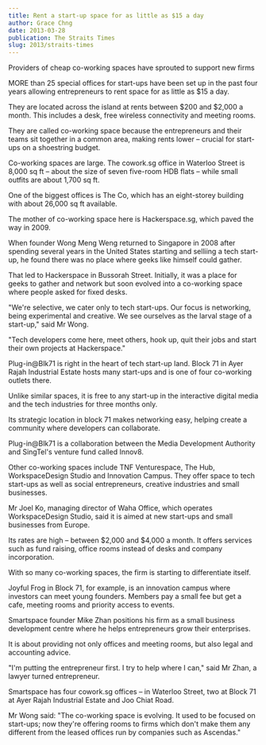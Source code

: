 ```yaml
---
title: Rent a start-up space for as little as $15 a day
author: Grace Chng
date: 2013-03-28
publication: The Straits Times
slug: 2013/straits-times
---
```


Providers of cheap co-working spaces have sprouted to support new firms

MORE than 25 special offices for start-ups have been set up in the past four years allowing entrepreneurs to rent space for as little as $15 a day.

They are located across the island at rents between $200 and $2,000 a month. This includes a desk, free wireless connectivity and meeting rooms.

They are called co-working space because the entrepreneurs and their teams sit together in a common area, making rents lower – crucial for start-ups on a shoestring budget.

Co-working spaces are large. The cowork.sg office in Waterloo Street is 8,000 sq ft – about the size of seven five-room HDB flats – while small outfits are about 1,700 sq ft.

One of the biggest offices is The Co, which has an eight-storey building with about 26,000 sq ft available.

The mother of co-working space here is Hackerspace.sg, which paved the way in 2009.

When founder Wong Meng Weng returned to Singapore in 2008 after spending several years in the United States starting and selliing a tech start-up, he found there was no place where geeks like himself could gather.

That led to Hackerspace in Bussorah Street. Initially, it was a place for geeks to gather and network but soon evolved into a co-working space where people asked for fixed desks.

"We're selective, we cater only to tech start-ups. Our focus is networking, being experimental and creative. We see ourselves as the larval stage of a start-up," said Mr Wong.

"Tech developers come here, meet others, hook up, quit their jobs and start their own projects at Hackerspace."

Plug-in@Blk71 is right in the heart of tech start-up land. Block 71 in Ayer Rajah Industrial Estate hosts many start-ups and is one of four co-working outlets there.

Unlike similar spaces, it is free to any start-up in the interactive digital media and the tech industries for three months only.

Its strategic location in block 71 makes networking easy, helping create a community where developers can collaborate.

Plug-in@Blk71 is a collaboration between the Media Development Authority and SingTel's venture fund called Innov8.

Other co-working spaces include TNF Venturespace, The Hub, WorkspaceDesign Studio and Innovation Campus. They offer space to tech start-ups as well as social entrepreneurs, creative industries and small businesses.

Mr Joel Ko, managing director of Waha Office, which operates WorkspaceDesign Studio, said it is aimed at new start-ups and small businesses from Europe.

Its rates are high – between $2,000 and $4,000 a month. It offers services such as fund raising, office rooms instead of desks and company incorporation.

With so many co-working spaces, the firm is starting to differentiate itself.

Joyful Frog in Block 71, for example, is an innovation campus where investors can meet young founders. Members pay a small fee but get a cafe, meeting rooms and priority access to events.

Smartspace founder Mike Zhan positions his firm as a small business development centre where he helps entrepreneurs grow their enterprises.

It is about providing not only offices and meeting rooms, but also legal and accounting advice.

"I'm putting the entrepreneur first. I try to help where I can," said Mr Zhan, a lawyer turned entrepreneur.

Smartspace has four cowork.sg offices – in Waterloo Street, two at Block 71 at Ayer Rajah Industrial Estate and Joo Chiat Road.

Mr Wong said: "The co-working space is evolving. It used to be focused on start-ups; now they're offering rooms to firms which don't make them any different from the leased offices run by companies such as Ascendas."
